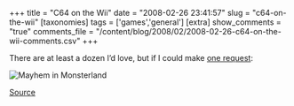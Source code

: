 +++
title = "C64 on the Wii"
date = "2008-02-26 23:41:57"
slug = "c64-on-the-wii"
[taxonomies]
tags = ['games','general']
[extra]
show_comments = "true"
comments_file = "/content/blog/2008/02/2008-02-26-c64-on-the-wii-comments.csv"
+++

There are at least a dozen I’d love, but if I could make [one request](http://en.wikipedia.org/wiki/Mayhem_In_Monsterland):

![Mayhem in Monsterland](http://philwilson.org/blog/wp-content/uploads/2008/02/mayhem_in_monsterland.jpg)

[Source](http://www.nintendo.co.uk/NOE/en_GB/news/2007/commodore_64_games_coming_to_virtual_console_7395.html "Commodore 64 games coming to Virtual Console</a>")
